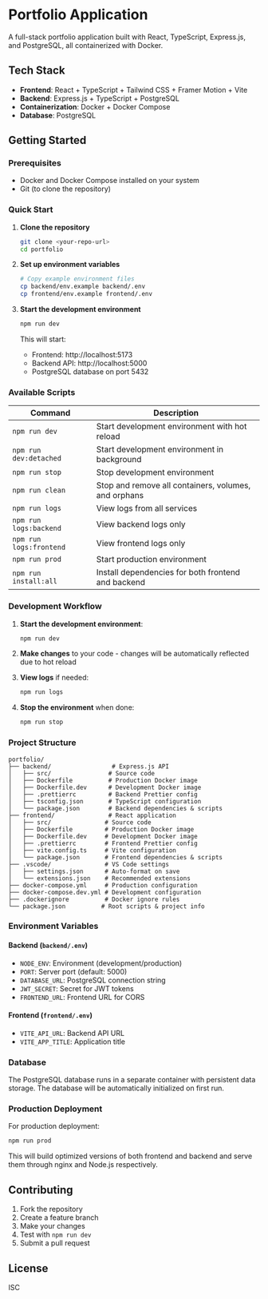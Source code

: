 # Portfolio Application

A full-stack portfolio application built with React, TypeScript, Express.js, and PostgreSQL, all containerized with Docker.

## Tech Stack

- **Frontend**: React + TypeScript + Tailwind CSS + Framer Motion + Vite
- **Backend**: Express.js + TypeScript + PostgreSQL
- **Containerization**: Docker + Docker Compose
- **Database**: PostgreSQL

## Getting Started

### Prerequisites

- Docker and Docker Compose installed on your system
- Git (to clone the repository)

### Quick Start

1. **Clone the repository**

   ```bash
   git clone <your-repo-url>
   cd portfolio
   ```

2. **Set up environment variables**

   ```bash
   # Copy example environment files
   cp backend/env.example backend/.env
   cp frontend/env.example frontend/.env
   ```

3. **Start the development environment**

   ```bash
   npm run dev
   ```

   This will start:

   - Frontend: http://localhost:5173
   - Backend API: http://localhost:5000
   - PostgreSQL database on port 5432

### Available Scripts

| Command                 | Description                                          |
| ----------------------- | ---------------------------------------------------- |
| `npm run dev`           | Start development environment with hot reload        |
| `npm run dev:detached`  | Start development environment in background          |
| `npm run stop`          | Stop development environment                         |
| `npm run clean`         | Stop and remove all containers, volumes, and orphans |
| `npm run logs`          | View logs from all services                          |
| `npm run logs:backend`  | View backend logs only                               |
| `npm run logs:frontend` | View frontend logs only                              |
| `npm run prod`          | Start production environment                         |
| `npm run install:all`   | Install dependencies for both frontend and backend   |

### Development Workflow

1. **Start the development environment**:

   ```bash
   npm run dev
   ```

2. **Make changes** to your code - changes will be automatically reflected due to hot reload

3. **View logs** if needed:

   ```bash
   npm run logs
   ```

4. **Stop the environment** when done:
   ```bash
   npm run stop
   ```

### Project Structure

```
portfolio/
├── backend/                 # Express.js API
│   ├── src/                # Source code
│   ├── Dockerfile          # Production Docker image
│   ├── Dockerfile.dev      # Development Docker image
│   ├── .prettierrc         # Backend Prettier config
│   ├── tsconfig.json       # TypeScript configuration
│   └── package.json        # Backend dependencies & scripts
├── frontend/               # React application
│   ├── src/               # Source code
│   ├── Dockerfile         # Production Docker image
│   ├── Dockerfile.dev     # Development Docker image
│   ├── .prettierrc        # Frontend Prettier config
│   ├── vite.config.ts     # Vite configuration
│   └── package.json       # Frontend dependencies & scripts
├── .vscode/               # VS Code settings
│   ├── settings.json      # Auto-format on save
│   └── extensions.json    # Recommended extensions
├── docker-compose.yml     # Production configuration
├── docker-compose.dev.yml # Development configuration
├── .dockerignore          # Docker ignore rules
└── package.json          # Root scripts & project info
```

### Environment Variables

#### Backend (`backend/.env`)

- `NODE_ENV`: Environment (development/production)
- `PORT`: Server port (default: 5000)
- `DATABASE_URL`: PostgreSQL connection string
- `JWT_SECRET`: Secret for JWT tokens
- `FRONTEND_URL`: Frontend URL for CORS

#### Frontend (`frontend/.env`)

- `VITE_API_URL`: Backend API URL
- `VITE_APP_TITLE`: Application title

### Database

The PostgreSQL database runs in a separate container with persistent data storage. The database will be automatically initialized on first run.

### Production Deployment

For production deployment:

```bash
npm run prod
```

This will build optimized versions of both frontend and backend and serve them through nginx and Node.js respectively.

## Contributing

1. Fork the repository
2. Create a feature branch
3. Make your changes
4. Test with `npm run dev`
5. Submit a pull request

## License

ISC
